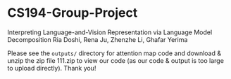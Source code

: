 # CS194-Group-Project
Interpreting Language-and-Vision Representation via Language Model Decomposition
Ria Doshi, Rena Ju, Zhenzhe Li, Ghafar Yerima

Please see the `outputs/` directory for attention map code and download & unzip the zip file 111.zip to view our code (as our code & output is too large to upload directly). Thank you!
